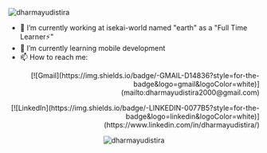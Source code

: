 <p>
    <img align="center" src="https://github-readme-stats.vercel.app/api?username=reeveng&show_icons=true&title_color=fff&icon_color=79ff97&text_color=9f9f9f&bg_color=151515" alt="dharmayudistira" />
</p>

- 🔭 I’m currently working at isekai-world named "earth" as a "Full Time Learner⚡" 
- 🌱 I’m currently learning mobile development
- 📫 How to reach me: 
<p align="right"> [![Gmail](https://img.shields.io/badge/-GMAIL-D14836?style=for-the-badge&logo=gmail&logoColor=white)](mailto:dharmayudistira2000@gmail.com) </p>
<p align="right"> [![LinkedIn](https://img.shields.io/badge/-LINKEDIN-0077B5?style=for-the-badge&logo=linkedin&logoColor=white)](https://www.linkedin.com/in/dharmayudistira/) </p>


<p align="center"> <img src="https://komarev.com/ghpvc/?username=dharmayudistira" alt="dharmayudistira" /> </p>
